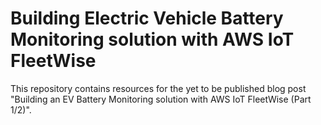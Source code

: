 # Building Electric Vehicle Battery Monitoring solution with AWS IoT FleetWise

This repository contains resources for the yet to be published blog post "Building an EV Battery Monitoring solution with AWS IoT FleetWise (Part 1/2)".
